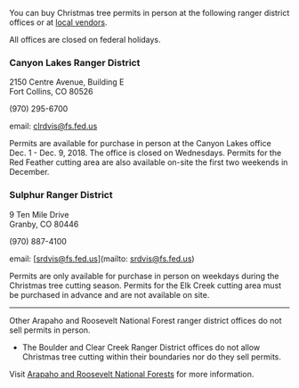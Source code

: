 You can buy Christmas tree permits in person at the following ranger district offices or 
at [local vendors](https://www.fs.usda.gov/detail/arp/passes-permits/?cid=fsm91_058252). 
 
All offices are closed on federal holidays.

### Canyon Lakes Ranger District
2150 Centre Avenue, Building E  
Fort Collins, CO 80526

(970) 295-6700

email: [clrdvis@fs.fed.us](mailto:clrdvis@fs.fed.us)

Permits are available for purchase in person at the Canyon Lakes office Dec. 1 - Dec. 9, 2018. The office is closed on Wednesdays. Permits for the Red Feather cutting area are also available on-site the first two weekends in December.

### Sulphur Ranger District
9 Ten Mile Drive   
Granby, CO 80446

(970) 887-4100

email: [srdvis@fs.fed.us](mailto: srdvis@fs.fed.us)

Permits are only available for purchase in person on weekdays during the Christmas tree cutting season. Permits for the Elk Creek cutting area must be purchased in advance and are not available on site.

***

Other Arapaho and Roosevelt National Forest ranger district offices do not sell permits in person.

* The Boulder and Clear Creek Ranger District offices do not allow Christmas tree cutting within their boundaries nor do they sell permits.

Visit [Arapaho and Roosevelt National Forests](https://www.fs.usda.gov/main/arp) for more information.
